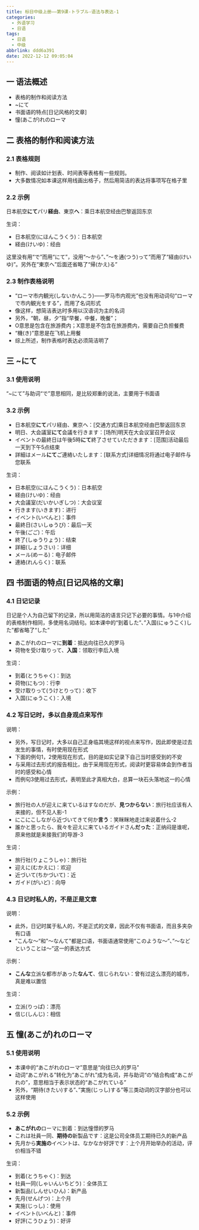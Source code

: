 ```yaml
---
title: 标日中级上册——第9课-トラブル-语法与表达-1
categories:
  - 外语学习
  - 日语
tags:
  - 日语
  - 中级
abbrlink: ddd6a391
date: 2022-12-12 09:05:04
---
```

## 一 语法概述

* 表格的制作和阅读方法
* ~にて
* 书面语的特点[日记风格的文章]
* 憧(あこが)れのローマ

<!--more-->

## 二 表格的制作和阅读方法

### 2.1 表格规则

* 制作、阅读如计划表、时间表等表格有一些规则。
* 大多数情况如本课这样用线画出格子，然后用简洁的表达将事项写在格子里

### 2.2 示例

日本航空**にて**パリ**経由**、東京**へ**：乘日本航空经由巴黎返回东京

生词：

* 日本航空(にほんこうくう)：日本航空
* 経由(けいゆ)：经由

这里没有用“で”而用“にて”，没用“～から”、”～を通(つう)って”而用了“経由(けいゆ)”。另外在“東京へ”后面还省略了“帰(かえ)る”

### 2.3 制作表格说明

* “ローマ市内観光(しないかんこう)——罗马市内观光”也没有用动词句“ローマで市内観光をする”，而用了名词形式
* 像这样，想简洁表达时多用以汉语词为主的名词
* 另外，“朝，昼，夕”指“早餐，中餐，晚餐”；
* O意思是包含在旅游费内；X意思是不包含在旅游费内，需要自己负担餐费
* “機(き)”意思是在飞机上用餐
* 综上所述，制作表格时表达必须简洁明了

## 三 ~にて

### 3.1 使用说明

“~にて”与助词“で”意思相同，是比较郑重的说法，主要用于书面语

### 3.2 示例

* 日本航空**にて**パリ経由、東京へ：[交通方式]乘日本航空经由巴黎返回东京
* 明日、大会議室**にて**会議を行きます：[场所]明天在大会议室召开会议
* イベントの最終日は午後5時**にて**終了させていただきます：[范围]活动最后一天到下午5点结束
* 詳細はメール**にて**ご連絡いたします：[联系方式]详细情况将通过电子邮件与您联系

生词：

* 日本航空(にほんこうくう)：日本航空
* 経由(けいゆ)：经由
* 大会議室(だいかいぎしつ)：大会议室
* 行きます(いきます)：进行
* イベント(いべんと)：事件
* 最終日(さいしゅうび)：最后一天
* 午後(ごご)：午后
* 終了(しゅうりょう)：结束
* 詳細(しょうさい)：详细
* メール(めーる)：电子邮件
* 連絡(れんらく)：联系

## 四  书面语的特点[日记风格的文章]

### 4.1 日记记录

日记是个人为自己留下的记录，所以用简洁的语言只记下必要的事情。与1中介绍的表格制作相同，多使用名词结句。如本课中的“到着した”、”入国(にゅうこく)した”都省略了“した”

* あこがれのローマに**到着**：抵达向往已久的罗马
* 荷物を受け取りって、**入国**：领取行李后入境

生词：

* 到着(とうちゃく)：到达
* 荷物(にもつ)：行李
* 受け取りって(うけとりって)：收下
* 入国(にゅうこく)：入境

### 4.2 写日记时，多以自身观点来写作

说明：

* 另外，写日记时，大多以自己正身临其境这样的视点来写作，因此即使是过去发生的事情，有时使用现在形式
* 下面的例句1，2使用现在形式，目的是如实记录下自己当时感受到的不安
* 与采用过去形式的报告相比，由于采用现在形式，阅读时更容易体会到作者当时的感受和心情
* 而例句3使用过去形式，表明至此才真相大白，总算一块石头落地这一的心情

示例：

* 旅行社の人が迎えに来ているはすなのだが、**見つからない**：旅行社应该有人来接的，但不见人影-1
* にこにこしながら近づいてきて何か**言う**：笑眯眯地走过来说着什么-2
* 誰かと思ったら、我々を迎えに来ているガイドさん**だった**：正纳闷是谁呢，原来他就是来接我们的导游-3

生词：

* 旅行社(りょこうしゃ)：旅行社
* 迎えに(むかえに)：欢迎
* 近づいて(ちかづいて)：近
* ガイド(がいど)：向导

### 4.3 日记时私人的，不是正是文章

说明：

* 此外，日记时属于私人的，不是正式的文章，因此不仅有书面语，而且多夹杂有口语
* ”こんな～“和"～なんて"都是口语，书面语通常使用“このような～”、”～などということは～”这一的表达方式

示例：

* **こんな**立派な都市があった**なんて**、信じられない：曾有过这么漂亮的城市，真是难以置信

生词：

* 立派(りっぱ)：漂亮
* 信じ(しんじ)：相信

## 五 憧(あこが)れのローマ

### 5.1 使用说明

* 本课中的“あこがれのローマ”意思是“向往已久的罗马”
* 动词“あこがれる”转化为“あこがれ”成为名词，并与助词“の”结合构成“あこがれの”，意思相当于表示状态的“あこがれている”
* 另外，“期待(きたい)する”、”実施(じっし)する”等三类动词的汉字部分也可以这样使用

### 5.2 示例

* **あこがれの**ローマに到着：到达憧憬的罗马
* これは社員一同、**期待の**新製品です：这是公司全体员工期待已久的新产品
* 先月から**実施の**イベントは、なかなか好評です：上个月开始举办的活动，评价相当不错

生词：

* 到着(とうちゃく)：到达
* 社員一同(しゃいんいちどう)：全体员工
* 新製品(しんせいひん)：新产品
* 先月(せんげつ)：上个月
* 実施(じっし)：使用
* イベント(いべんと)：事件
* 好評(こうひょう)：好评

